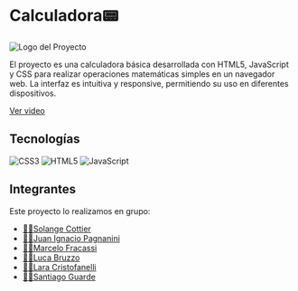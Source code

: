 # Calculadora📟

![Logo del Proyecto](https://st2.depositphotos.com/1552219/9330/i/450/depositphotos_93303606-stock-photo-calculator-options-counter.jpg)

El proyecto es una calculadora básica desarrollada con HTML5, JavaScript y CSS para realizar operaciones matemáticas simples en un navegador web. La interfaz es intuitiva y responsive, permitiendo su uso en diferentes dispositivos.

[Ver video](video/calculadora.mp4)

## Tecnologías

![CSS3](https://img.shields.io/badge/css3-%231572B6.svg?style=for-the-badge&logo=css3&logoColor=white) ![HTML5](https://img.shields.io/badge/html5-%23E34F26.svg?style=for-the-badge&logo=html5&logoColor=white) ![JavaScript](https://img.shields.io/badge/javascript-%23323330.svg?style=for-the-badge&logo=javascript&logoColor=%23F7DF1E)

## Integrantes 

Este proyecto lo realizamos en grupo:
- [👩‍💻Solange Cottier](https://github.com/cottier55)
- [👨‍💻Juan Ignacio Pagnanini](https://github.com/juanipagnanini)
- [👨‍💻Marcelo Fracassi](https://github.com/MarceloFracassi)
- [👨‍💻Luca Bruzzo](https://github.com/BruzzoLuca)
- [👩‍💻Lara Cristofanelli](https://github.com/Lara-Sofia)
- [👨‍💻Santiago Guarde](https://github.com/SantiagoGuarde)
